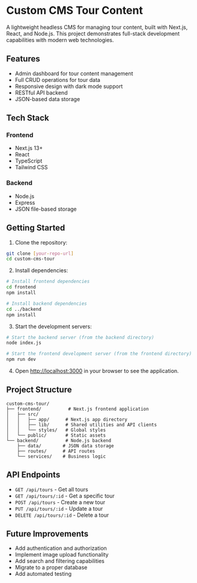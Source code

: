 # Custom CMS Tour Content

A lightweight headless CMS for managing tour content, built with Next.js, React, and Node.js. This project demonstrates full-stack development capabilities with modern web technologies.

## Features

- Admin dashboard for tour content management
- Full CRUD operations for tour data
- Responsive design with dark mode support
- RESTful API backend
- JSON-based data storage

## Tech Stack

### Frontend

- Next.js 13+
- React
- TypeScript
- Tailwind CSS

### Backend

- Node.js
- Express
- JSON file-based storage

## Getting Started

1. Clone the repository:

```bash
git clone [your-repo-url]
cd custom-cms-tour
```

2. Install dependencies:

```bash
# Install frontend dependencies
cd frontend
npm install

# Install backend dependencies
cd ../backend
npm install
```

3. Start the development servers:

```bash
# Start the backend server (from the backend directory)
node index.js

# Start the frontend development server (from the frontend directory)
npm run dev
```

4. Open [http://localhost:3000](http://localhost:3000) in your browser to see the application.

## Project Structure

```
custom-cms-tour/
├── frontend/          # Next.js frontend application
│   ├── src/
│   │   ├── app/      # Next.js app directory
│   │   ├── lib/      # Shared utilities and API clients
│   │   └── styles/   # Global styles
│   └── public/       # Static assets
└── backend/          # Node.js backend
    ├── data/        # JSON data storage
    ├── routes/      # API routes
    └── services/    # Business logic
```

## API Endpoints

- `GET /api/tours` - Get all tours
- `GET /api/tours/:id` - Get a specific tour
- `POST /api/tours` - Create a new tour
- `PUT /api/tours/:id` - Update a tour
- `DELETE /api/tours/:id` - Delete a tour

## Future Improvements

- Add authentication and authorization
- Implement image upload functionality
- Add search and filtering capabilities
- Migrate to a proper database
- Add automated testing
